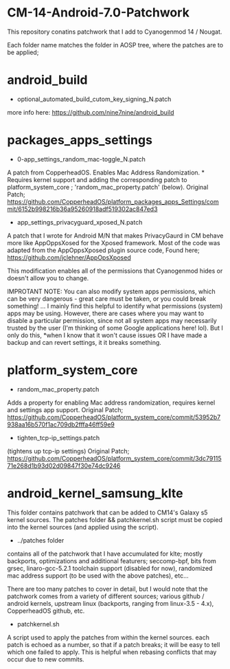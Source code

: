 # CM-14-Android-7.0-Patchwork

This repository conatins patchwork that I add to Cyanogenmod 14 / Nougat. 

Each folder name matches the folder in AOSP tree, where the patches are to be applied;

# android_build  

* optional_automated_build_cutom_key_signing_N.patch 

more info here: https://github.com/nine7nine/android_build

# packages_apps_settings  

* 0-app_settings_random_mac-toggle_N.patch 

A patch from CopperheadOS. Enables Mac Address Randomization. * Requires kernel support and adding the corresponding patch to
platform_system_core ; 'random_mac_property.patch' (below). Original Patch; 
https://github.com/CopperheadOS/platform_packages_apps_Settings/commit/6152b998216b36a95260918adf519302ac847ed3 

* app_settings_privacyguard_xposed_N.patch 

A patch that I wrote for Android M/N that makes PrivacyGaurd in CM behave more like AppOppsXosed for the Xposed framework.
Most of the code was adapted from the AppOppsXposed plugin source code, Found here; https://github.com/jclehner/AppOpsXposed

This modification enables all of the permissions that Cyanogenmod hides or doesn't allow you to change. 

IMPROTANT NOTE: You can also modify system apps permissions, which can be very dangerous - great care must be taken, or you 
could break something! ... I mainly find this helpful to identify what permissions (system) apps may be using. However, there 
are cases where you may want to disable a particular permission, since not all system apps may necessarily trusted by the user 
(I'm thinking of some Google applications here! lol). But I only do this, *when I know that it won't cause issues OR I have 
made a backup and can revert settings, it it breaks something. 

# platform_system_core 

* random_mac_property.patch 

Adds a property for enabling Mac address randomization, requires kernel and settings app support. Original Patch;
https://github.com/CopperheadOS/platform_system_core/commit/53952b7938aa16b570f1ac709db2fffa46ff59e9

* tighten_tcp-ip_settings.patch 

(tightens up tcp-ip settings) Original Patch;
https://github.com/CopperheadOS/platform_system_core/commit/3dc7911571e268d1b93d02d09847f30e74dc9246

# android_kernel_samsung_klte
 
This folder contains patchwork that can be added to CM14's Galaxy s5 kernel sources. The patches folder && patchkernel.sh 
script must be copied into the kernel sources (and applied using the script). 

* ../patches folder 

contains all of the patchwork that I have accumulated for klte; mostly backports, optimizations and additional featurers;
seccomp-bpf, bits from grsec, linaro-gcc-5.2.1 toolchain support (disabled for now), randomized mac address support (to be used 
with the above patches), etc... 

There are too many patches to cover in detail, but I would note that the patchwork comes from a variety of different sources; various github / android kernels, upstream linux (backports, ranging from linux-3.5 - 4.x), CopperheadOS github, etc.

* patchkernel.sh

A script used to apply the patches from within the kernel sources. each patch is echoed as a number, so that if a patch breaks; 
it will be easy to tell which one failed to apply. This is helpful when rebasing conflicts that may occur due to new commits.

